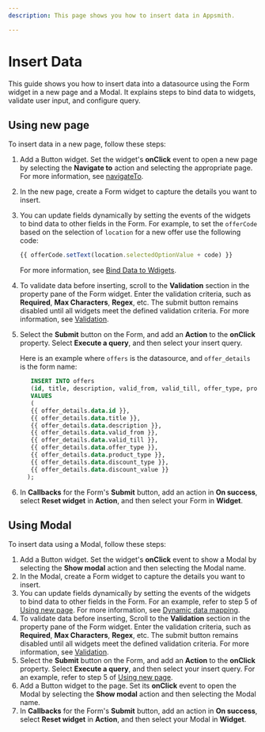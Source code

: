 ```yaml
---
description: This page shows you how to insert data in Appsmith. 

---
```

# Insert Data

This guide shows you how to insert data into a datasource using the Form widget in a new page and a Modal. It explains steps to bind data to widgets, validate user input, and configure query.

## Using new page
To insert data in a new page, follow these steps:
1. Add a Button widget. Set the widget's **onClick** event to open a new page by selecting the **Navigate to** action and selecting the appropriate page.
   For more information, see [navigateTo](/reference/appsmith-framework/widget-actions/navigate-to).
2. In the new page, create a Form widget to capture the details you want to insert.
3. You can update fields dynamically by setting the events of the widgets to bind data to other fields in the Form.
   For example, to set the `offerCode` based on the selection of `location` for a new offer use the following code:

   ```jsx
   {{ offerCode.setText(location.selectedOptionValue + code) }}
   ```
   For more information, see [Bind Data to Wdigets](/core-concepts/building-ui/dynamic-ui).

4. To validate data before inserting, scroll to the **Validation** section in the property pane of the Form widget. Enter the validation criteria, such as **Required**, **Max Characters**, **Regex**, etc. The submit button remains disabled until all widgets meet the defined validation criteria. For more information, see [Validation](/reference/widgets/input#regex-string).
5. Select the **Submit** button on the Form, and add an **Action** to the **onClick** property. Select **Execute a query**, and then select your insert query.

   Here is an example where `offers` is the datasource, and `offer_details` is the form name:
   ```sql
      INSERT INTO offers 
      (id, title, description, valid_from, valid_till, offer_type, product_type, discount_type, discount_value) 
      VALUES 
      (
      {{ offer_details.data.id }},
      {{ offer_details.data.title }},
      {{ offer_details.data.description }},
      {{ offer_details.data.valid_from }},
      {{ offer_details.data.valid_till }},
      {{ offer_details.data.offer_type }},
      {{ offer_details.data.product_type }},
      {{ offer_details.data.discount_type }},
      {{ offer_details.data.discount_value }}
     );
   ```
6. In **Callbacks** for the Form's **Submit** button, add an action in **On success**, select **Reset widget** in **Action**, and then select your Form in **Widget**.

## Using Modal
To insert data using a Modal, follow these steps:
1. Add a Button widget. Set the widget's **onClick** event to show a Modal by selecting the **Show modal** action and then selecting the Modal name.
2. In the Modal, create a Form widget to capture the details you want to insert.
3. You can update fields dynamically by setting the events of the widgets to bind data to other fields in the Form.
   For an example, refer to step 5 of [Using new page](#using-new-page).
   For more information, see [Dynamic data mapping](/reference/widgets/list#dynamic-data-mapping).
4. To validate data before inserting, Scroll to the **Validation** section in the property pane of the Form widget. Enter the validation criteria, such as **Required**, **Max Characters**, **Regex**, etc. The submit button remains disabled until all widgets meet the defined validation criteria. For more information, see [Validation](/reference/widgets/input#regex-string).
5. Select the **Submit** button on the Form, and add an **Action** to the **onClick** property. Select **Execute a query**, and then select your insert query. For an example, refer to step 5 of [Using new page](#using-new-page).
6. Add a Button widget to the page. Set its **onClick** event to open the Modal by selecting the **Show modal** action and then selecting the Modal name.
7. In **Callbacks** for the Form's **Submit** button, add an action in **On success**, select **Reset widget** in **Action**, and then select your Modal in **Widget**.

